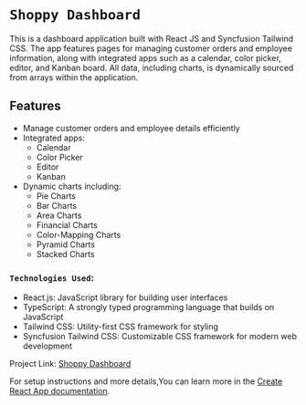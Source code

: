 # `Shoppy Dashboard`

This is a dashboard application built with React JS and Syncfusion Tailwind CSS. The app features pages for managing customer orders and employee information, along with integrated apps such as a calendar, color picker, editor, and Kanban board. All data, including charts, is dynamically sourced from arrays within the application.

## Features
- Manage customer orders and employee details efficiently
- Integrated apps:
  - Calendar
  - Color Picker
  - Editor
  - Kanban
- Dynamic charts including:
  - Pie Charts
  - Bar Charts
  - Area Charts
  - Financial Charts
  - Color-Mapping Charts
  - Pyramid Charts
  - Stacked Charts

### `Technologies Used`: 
- React.js: JavaScript library for building user interfaces
- TypeScript: A strongly typed programming language that builds on JavaScript
- Tailwind CSS: Utility-first CSS framework for styling
- Syncfusion Tailwind CSS: Customizable CSS framework for modern web development


Project Link: [Shoppy Dashboard](https://abdulmalek44.github.io/ecommerce)

For setup instructions and more details,You can learn more in the [Create React App documentation](https://create-react-app.dev/docs/getting-started).


